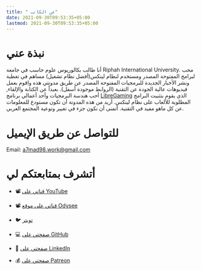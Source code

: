 ```yaml
---
title: " عن الكاتب"
date: 2021-09-30T09:53:35+05:00
lastmod: 2021-09-30T09:53:35+05:00 
---
```

# نبذة عني
أنا طالب بكالوريوس علوم حاسب في جامعة Riphah International University. محب لبرامج المفتوحة المصدر ومستخدم لنظام لينكس(أفضل نظام تشغيل) مساهم في تغطية ونشر الأخبار الجديدة للبرمجيات المفتوحة المصدر عن طريق مدونتي هذه واقوم بعمل فيديوهات عالية الجودة عن التقنية (الروابط موجودة أسفل). بعيداً عن الكتابة والإلقاء, أحب هندسة البرمجيات وأحد أعمالي برنامج [LibreGaming](https://github.com/Ahmed-Al-Balochi/LibreGaming) الذي يقوم بتثبيت البرامج المطلوبة للألعاب على نظام لينكس.
أريد من هذه المدونة أن تكون مستودع للمعلومات عن كل ماهو مفيد في التقنية. أتمنى أن نكون جزء في تغيير وتوعية المجتمع العربي.

# للتواصل عن طريق الإيميل
Email:  a7mad98.work@gmail.com

# أتشرف بمتابعتكم لي

- 📽 [قناتي على YouTube ](https://t.co/qNbPadCaHI?amp=1)

- 📽 [قناتي على موقع Odysee ](https://odysee.com/$/invite/@CTRLplusA:7)

- 🐦 [تويتر](https://twitter.com/ahmedal_balochi)

- 💻 [صفحتي على GitHub ](https://github.com/Ahmed-Al-Balochi)

- 💼 [صفحتي على  LinkedIn ](https://www.linkedin.com/in/ahmed-al-balochi-b97b9b150/)

- 💰 [صفحتي على Patreon ](https://patreon.com/user?u=42792180)
